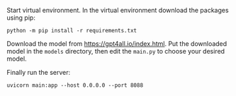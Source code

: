 Start virtual environment. In the virtual environment download the packages using pip:

`python -m pip install -r requirements.txt`

Download the model from https://gpt4all.io/index.html.
Put the downloaded model in the `models` directory, then edit the `main.py` to choose your desired model.

Finally run the server:

```shell
uvicorn main:app --host 0.0.0.0 --port 8088
```